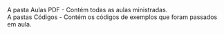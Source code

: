 A pasta Aulas PDF - Contém todas as aulas ministradas. <br>
A pastas Códigos - Contém os códigos de exemplos que foram passados em aula.
